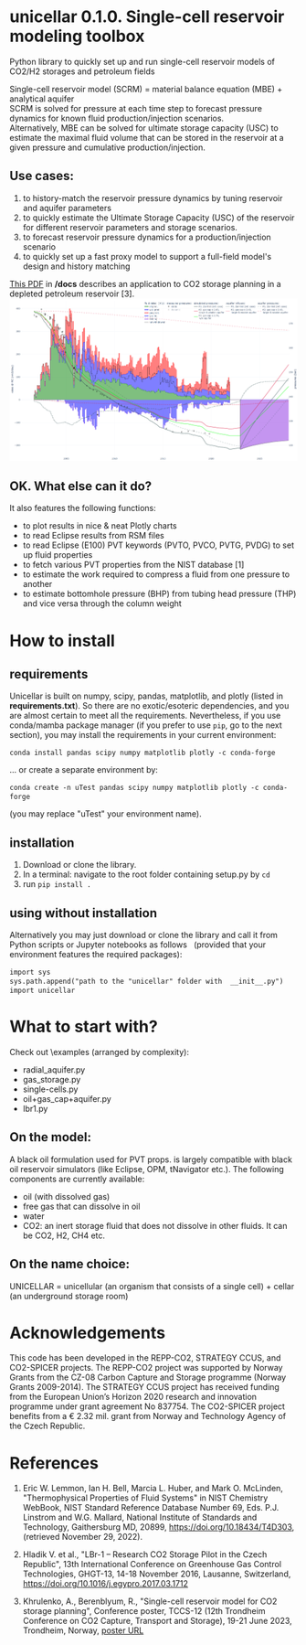 # unicellar 0.1.0. Single-cell reservoir modeling toolbox
Python library to quickly set up and run single-cell reservoir models of CO2/H2 storages and petroleum fields

Single-cell reservoir model (SCRM) = material balance equation (MBE) + analytical aquifer  
SCRM is solved for pressure at each time step to forecast pressure dynamics for known fluid production/injection scenarios.  
Alternatively, MBE can be solved for ultimate storage capacity (USC) to estimate the maximal fluid volume that can be stored in the reservoir at a given pressure and cumulative production/injection.

## Use cases:
1. to history-match the reservoir pressure dynamics by tuning reservoir and aquifer parameters
2. to quickly estimate the Ultimate Storage Capacity (USC) of the reservoir
for different reservoir parameters and storage scenarios.
3. to forecast reservoir pressure dynamics for a production/injection scenario
4. to quickly set up a fast proxy model to support a full-field model's design and history matching  

[This PDF](/docs/TCCS12/2023.02%20-%20TCCS12%20-%20SCRM%20for%20CO2%20storage%20planning_revised.pdf) in **/docs** describes an application to CO2 storage planning in a depleted petroleum reservoir [3].
![fig2](/docs/TCCS12/fig2.png)

## OK. What else can it do?
It also features the following functions:
- to plot results in nice & neat Plotly charts 
- to read Eclipse results from RSM files
- to read Eclipse (E100) PVT keywords (PVTO, PVCO, PVTG, PVDG) to set up fluid 
properties
- to fetch various PVT properties from the NIST database [1] 
- to estimate the work required to compress a fluid from one pressure to another
- to estimate bottomhole pressure (BHP) from tubing head pressure (THP) and vice versa through the column weight

# How to install 
## requirements
Unicellar is built on numpy, scipy, pandas, matplotlib, and plotly (listed in **requirements.txt**). So there are no exotic/esoteric dependencies, and you are almost certain to meet all the requirements. 
Nevertheless, if you use conda/mamba package manager (if you prefer to use `pip`, go to the next section), you may install the requirements in your current environment:  
```
conda install pandas scipy numpy matplotlib plotly -c conda-forge
```
... or create a separate environment by:
```
conda create -n uTest pandas scipy numpy matplotlib plotly -c conda-forge
```
(you may replace "uTest" your environment name).  

## installation
1. Download or clone the library. 
2. In a terminal: navigate to the root folder containing setup.py by `cd`
3. run `pip install .`  

## using without installation
Alternatively you may just download or clone the library
and call it from Python scripts or Jupyter notebooks as follows  
(provided that your environment features the required packages):
```
import sys
sys.path.append("path to the "unicellar" folder with  __init__.py")
import unicellar
```


# What to start with?
Check out \examples (arranged by complexity):
* radial_aquifer.py
* gas_storage.py
* single-cells.py
* oil+gas_cap+aquifer.py
* lbr1.py

## On the model:
A black oil formulation used for PVT props. is largely compatible with black oil reservoir simulators (like Eclipse, OPM, tNavigator etc.). 
The following components are currently available:
- oil (with dissolved gas)
- free gas that can dissolve in oil
- water
- CO2: an inert storage fluid that does not dissolve in other fluids. It can be CO2, H2, CH4 etc. 

## On the name choice:
UNICELLAR = unicellular (an organism that consists of a single cell) + 
cellar (an underground storage room)

# Acknowledgements
This code has been developed in the REPP-CO2, STRATEGY CCUS, and CO2-SPICER projects.
The REPP-CO2 project was supported by Norway Grants from the CZ-08 Carbon Capture and Storage programme (Norway Grants 2009-2014). The STRATEGY CCUS project has received funding from the European Union’s Horizon 2020 research and innovation programme under grant agreement No 837754. The CO2-SPICER project benefits from a € 2.32 mil. grant from Norway and Technology Agency of the Czech Republic. 


# References
1. Eric W. Lemmon, Ian H. Bell, Marcia L. Huber, and Mark O. McLinden, 
    "Thermophysical Properties of Fluid Systems"  in NIST Chemistry WebBook, 
    NIST Standard Reference Database Number 69, 
    Eds. P.J. Linstrom and W.G. Mallard, National Institute of Standards and Technology, 
    Gaithersburg MD, 20899, https://doi.org/10.18434/T4D303, (retrieved November 29, 2022).

2. Hladik V. et al., "LBr-1 – Research CO2 Storage Pilot in the Czech Republic",  13th International Conference on Greenhouse Gas Control Technologies, GHGT-13, 14-18 November 2016, Lausanne, Switzerland, https://doi.org/10.1016/j.egypro.2017.03.1712

3. Khrulenko, A., Berenblyum, R., "Single-cell reservoir model for CO2 storage planning", Conference poster, TCCS-12 (12th Trondheim Conference on CO2 Capture, Transport and Storage), 19-21 June 2023, Trondheim, Norway,
   [poster URL](https://co2-spicer.geology.cz/sites/default/files/2023-08/250_poster_Khrulenko_SCRM%20for%20CO2%20storage%20planning.pdf)
